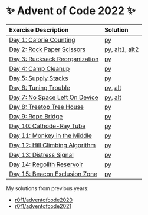 # :sparkles: Advent of Code 2022 :sparkles:

| Exercise Description | Solution |
|:---|:---|
|[Day 1: Calorie Counting](https://adventofcode.com/2022/day/1)          |[py](/day01/main.py)|
|[Day 2: Rock Paper Scissors](https://adventofcode.com/2022/day/2)       |[py](/day02/main.py), [alt1](/day02/alt1.py), [alt2](/day02/alt2.py)|
|[Day 3: Rucksack Reorganization](https://adventofcode.com/2022/day/3)   |[py](/day03/main.py)|
|[Day 4: Camp Cleanup](https://adventofcode.com/2022/day/4)              |[py](/day04/main.py)|
|[Day 5: Supply Stacks](https://adventofcode.com/2022/day/5)             |[py](/day05/main.py)|
|[Day 6: Tuning Trouble](https://adventofcode.com/2022/day/6)            |[py](/day06/main.py), [alt](/day06/alt.py)|
|[Day 7: No Space Left On Device](https://adventofcode.com/2022/day/7)   |[py](/day07/main.py), [alt](/day07/alt.py)|
|[Day 8: Treetop Tree House](https://adventofcode.com/2022/day/8)        |[py](/day08/main.py)|
|[Day 9: Rope Bridge](https://adventofcode.com/2022/day/9)               |[py](/day09/main.py)|
|[Day 10: Cathode-Ray Tube](https://adventofcode.com/2022/day/10)        |[py](/day10/main.py)|
|[Day 11: Monkey in the Middle](https://adventofcode.com/2022/day/11)    |[py](/day11/main.py)|
|[Day 12: Hill Climbing Algorithm](https://adventofcode.com/2022/day/12) |[py](/day12/main.py)|
|[Day 13: Distress Signal](https://adventofcode.com/2022/day/13)         |[py](/day13/main.py)|
|[Day 14: Regolith Reservoir](https://adventofcode.com/2022/day/14)      |[py](/day14/main.py)|
|[Day 15: Beacon Exclusion Zone](https://adventofcode.com/2022/day/15)   |[py](/day15/main.py)|

My solutions from previous years:
* [r0f1/adventofcode2020](https://github.com/r0f1/adventofcode2020)
* [r0f1/adventofcode2021](https://github.com/r0f1/adventofcode2021)
